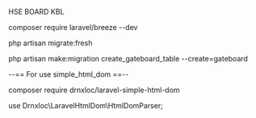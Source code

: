 HSE BOARD KBL

composer require laravel/breeze --dev

php artisan migrate:fresh


php artisan make:migration create_gateboard_table --create=gateboard

--== For use simple_html_dom ==--

composer require drnxloc/laravel-simple-html-dom

use Drnxloc\LaravelHtmlDom\HtmlDomParser;
